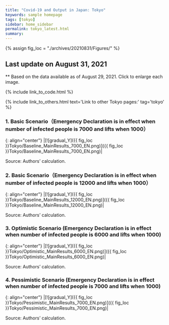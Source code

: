 ```yaml
---
title: "Covid-19 and Output in Japan: Tokyo"
keywords: sample homepage
tags: [tokyo]
sidebar: home_sidebar
permalink: tokyo_latest.html
summary:
---
```


{% assign fig_loc = "./archives/20210831/Figures/" %}

## Last update on August 31, 2021
** Based on the data available as of August 29, 2021. Click to enlarge each image.

{% include link_to_code.html %}

{% include link_to_others.html text='Link to other Tokyo pages:' tag='tokyo' %}



<!-- #### (i) Baseline scenario

{: align="center"}
|[![Tokyo_gradual_Y]({{ fig_loc }}Tokyo/GradualRecovery1.png)]({{ fig_loc }}Tokyo/GradualRecovery1.png)|

Source: Authors’ calculation.

#### (ii) Alternative scenario

{: align="center"}
|[![Tokyo_gradual_Y]({{ fig_loc }}Tokyo/GradualRecovery3.png)]({{ fig_loc }}Tokyo/GradualRecovery3.png)|

Source: Authors’ calculation. -->

<!-- #### (iii) Variant scenario (A)

{: align="center"}
|[![Tokyo_gradual_Y]({{ fig_loc }}Tokyo/GradualRecovery41.png)]({{ fig_loc }}Tokyo/GradualRecovery41.png)|

Source: Authors’ calculation. -->




### 1. Basic Scenario（Emergency Declaration is in effect when number of infected people is 7000 and lifts when 1000）

{: align="center"}
|[![gradual_Y]({{ fig_loc }}Tokyo/Baseline_MainResults_7000_EN.png)]({{ fig_loc }}Tokyo/Baseline_MainResults_7000_EN.png)|

Source: Authors’ calculation.

### 2. Basic Scenario（Emergency Declaration is in effect when number of infected people is 12000 and lifts when 1000）

{: align="center"}
|[![gradual_Y]({{ fig_loc }}Tokyo/Baseline_MainResults_12000_EN.png)]({{ fig_loc }}Tokyo/Baseline_MainResults_12000_EN.png)|

Source: Authors’ calculation.

### 3. Optimistic Scenario (Emergency Declaration is in effect when number of infected people is 6000 and lifts when 1000)

{: align="center"}
|[![gradual_Y]({{ fig_loc }}Tokyo/Optimistic_MainResults_6000_EN.png)]({{ fig_loc }}Tokyo/Optimistic_MainResults_6000_EN.png)|

Source: Authors’ calculation.

### 4. Pessimistic Scenario (Emergency Declaration is in effect when number of infected people is 7000 and lifts when 1000)

{: align="center"}
|[![gradual_Y]({{ fig_loc }}Tokyo/Pessimistic_MainResults_7000_EN.png)]({{ fig_loc }}Tokyo/Pessimistic_MainResults_7000_EN.png)|

Source: Authors’ calculation.



